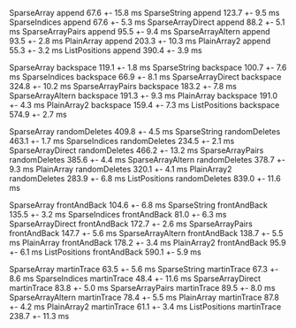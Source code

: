 SparseArray         append              67.6 +- 15.8 ms
SparseString          append              123.7 +- 9.5 ms
SparseIndices       append              67.6 +- 5.3 ms
SparseArrayDirect   append              88.2 +- 5.1 ms
SparseArrayPairs    append              95.5 +- 9.4 ms
SparseArrayAltern   append              93.5 +- 2.8 ms
PlainArray          append              203.3 +- 10.3 ms
PlainArray2         append              55.3 +- 3.2 ms
ListPositions       append              390.4 +- 3.9 ms

SparseArray         backspace           119.1 +- 1.8 ms
SparseString          backspace           100.7 +- 7.6 ms
SparseIndices       backspace           66.9 +- 8.1 ms
SparseArrayDirect   backspace           324.8 +- 10.2 ms
SparseArrayPairs    backspace           183.2 +- 7.8 ms
SparseArrayAltern   backspace           191.3 +- 9.3 ms
PlainArray          backspace           191.0 +- 4.3 ms
PlainArray2         backspace           159.4 +- 7.3 ms
ListPositions       backspace           574.9 +- 2.7 ms

SparseArray         randomDeletes       409.8 +- 4.5 ms
SparseString          randomDeletes       463.1 +- 1.7 ms
SparseIndices       randomDeletes       234.5 +- 2.1 ms
SparseArrayDirect   randomDeletes       466.2 +- 13.2 ms
SparseArrayPairs    randomDeletes       385.6 +- 4.4 ms
SparseArrayAltern   randomDeletes       378.7 +- 9.3 ms
PlainArray          randomDeletes       320.1 +- 4.1 ms
PlainArray2         randomDeletes       283.9 +- 6.8 ms
ListPositions       randomDeletes       839.0 +- 11.6 ms

SparseArray         frontAndBack        104.6 +- 6.8 ms
SparseString          frontAndBack        135.5 +- 3.2 ms
SparseIndices       frontAndBack        81.0 +- 6.3 ms
SparseArrayDirect   frontAndBack        172.7 +- 2.6 ms
SparseArrayPairs    frontAndBack        147.7 +- 5.6 ms
SparseArrayAltern   frontAndBack        138.7 +- 5.5 ms
PlainArray          frontAndBack        178.2 +- 3.4 ms
PlainArray2         frontAndBack        95.9 +- 6.1 ms
ListPositions       frontAndBack        590.1 +- 5.9 ms

SparseArray         martinTrace         63.5 +- 5.6 ms
SparseString          martinTrace         67.3 +- 8.6 ms
SparseIndices       martinTrace         48.4 +- 11.6 ms
SparseArrayDirect   martinTrace         83.8 +- 5.0 ms
SparseArrayPairs    martinTrace         89.5 +- 8.0 ms
SparseArrayAltern   martinTrace         78.4 +- 5.5 ms
PlainArray          martinTrace         87.8 +- 4.2 ms
PlainArray2         martinTrace         61.1 +- 3.4 ms
ListPositions       martinTrace         238.7 +- 11.3 ms
